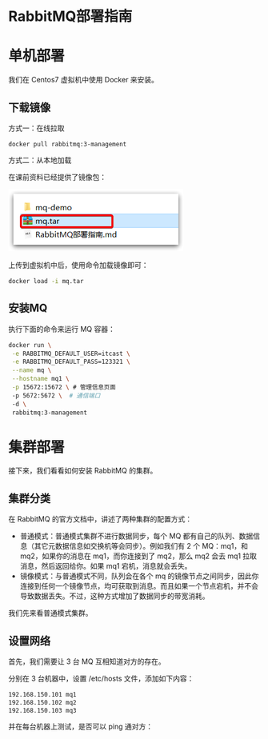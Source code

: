 # RabbitMQ部署指南

# 单机部署

我们在 Centos7 虚拟机中使用 Docker 来安装。

## 下载镜像

方式一：在线拉取

``` shell
docker pull rabbitmq:3-management
```

方式二：从本地加载

在课前资料已经提供了镜像包：

<div><img src="assets/image-20210423191210349.png"></div>

上传到虚拟机中后，使用命令加载镜像即可：

```sh
docker load -i mq.tar
```

## 安装MQ

执行下面的命令来运行 MQ 容器：

```sh
docker run \
 -e RABBITMQ_DEFAULT_USER=itcast \
 -e RABBITMQ_DEFAULT_PASS=123321 \
 --name mq \
 --hostname mq1 \
 -p 15672:15672 \ # 管理信息页面
 -p 5672:5672 \  # 通信端口
 -d \
 rabbitmq:3-management
```

# 集群部署

接下来，我们看看如何安装 RabbitMQ 的集群。

## 集群分类

在 RabbitMQ 的官方文档中，讲述了两种集群的配置方式：

- 普通模式：普通模式集群不进行数据同步，每个 MQ 都有自己的队列、数据信息（其它元数据信息如交换机等会同步）。例如我们有 2 个 MQ：mq1，和 mq2，如果你的消息在 mq1，而你连接到了 mq2，那么 mq2 会去 mq1 拉取消息，然后返回给你。如果 mq1 宕机，消息就会丢失。
- 镜像模式：与普通模式不同，队列会在各个 mq 的镜像节点之间同步，因此你连接到任何一个镜像节点，均可获取到消息。而且如果一个节点宕机，并不会导致数据丢失。不过，这种方式增加了数据同步的带宽消耗。

我们先来看普通模式集群。

## 设置网络

首先，我们需要让 3 台 MQ 互相知道对方的存在。

分别在 3 台机器中，设置 /etc/hosts 文件，添加如下内容：

```
192.168.150.101 mq1
192.168.150.102 mq2
192.168.150.103 mq3
```

并在每台机器上测试，是否可以 ping 通对方：
